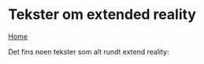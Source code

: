 # Tekster om extended reality

[Home](./README.md)

Det fins noen tekster som alt rundt extend reality:

